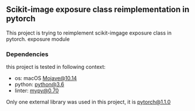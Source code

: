 ## Scikit-image exposure class reimplementation in pytorch

This project is trying to reimplement scikit-imgage exposure class in pytorch.
exposure module

### Dependencies

this project is tested in following context:

-   os: macOS Mojave@10.14
-   python: python@3.6
-   linter: mypy@0.70

Only one external library was used in this project, it is pytorch@1.1.0
